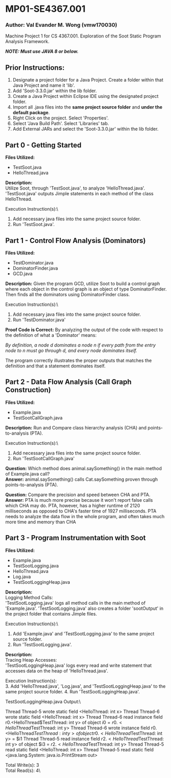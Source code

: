 # MP01-SE4367.001
### **Author:** Val Evander M. Wong (vmw170030)
Machine Project 1 for CS 4367.001. Exploration of the Soot Static Program Analysis Framework.

***NOTE: Must use JAVA 8 or below.***

## Prior Instructions:
1. Designate a project folder for a Java Project. Create a folder within that Java Project and name it 'lib'.
2. Add 'Soot-3.3.0.jar' within the lib folder.
3. Create a Java Project within Eclipse IDE using the designated project folder.
4. Import all .java files into the **same project source folder** and **under the default package**.
5. Right Click on the project. Select 'Properties'.
6. Select 'Java Build Path'. Select 'Libraries' tab.
7. Add External JARs and select the 'Soot-3.3.0.jar' within the lib folder.


## Part 0 - Getting Started
**Files Utilized:**
- TestSoot.java
- HelloThread.java

**Description:**\
Utilize Soot, through 'TestSoot.java', to analyze 'HelloThread.java'. 'TestSoot.java' outputs Jimple statements in each method of the class HelloThread.

Execution Instruction(s):\
1. Add necessary java files into the same project source folder.
2. Run 'TestSoot.java'.


## Part 1 - Control Flow Analysis (Dominators)
**Files Utilized:**
- TestDominator.java
- DominatorFinder.java
- GCD.java

**Description:**
Given the program GCD, utilize Soot to build a control graph where each object in the control graph is an object of type DominatorFinder. Then finds all the dominators using DominatorFinder class.

Execution Instruction(s):\
1. Add necessary java files into the same project source folder.
2. Run 'TestDominator.java'

**Proof Code is Correct:**
By analyzing the output of the code with respect to the definition of what a 'Dominator' means:

*By definition, a node d dominates a node n if every path from the entry node to n must go through d, and every node
dominates itself.*

The program correctly illustrates the proper outputs that matches the definition and that a statement dominates itself.



## Part 2 - Data Flow Analysis (Call Graph Construction)
**Files Utilized:**
- Example.java
- TestSootCallGraph.java

**Description:**
Run and Compare class hierarchy analysis (CHA) and points-to-analysis (PTA).

Execution Instruction(s):\
1.  Add necessary java files into the same project source folder.
2.  Run 'TestSootCallGraph.java'

**Question:** Which method does animal.saySomething() in the main method of Example.java call?\
**Answer:** animal.saySomething() calls Cat.saySomething proven through points-to-analysis (PTA).

**Question:** Compare the precision and speed between CHA and PTA.\
**Answer:** PTA is much more precise because it won't report false calls which CHA may do. PTA, however, has a higher runtime of 2120 milliseconds as opposed to CHA's faster time of 1927 milliseconds. PTA needs to analyze the data flow in the whole program, and often takes much more time and memory than CHA


## Part 3 - Program Instrumentation with Soot
**Files Utilized:**
- Example.java
- TestSootLogging.java
- HelloThread.java
- Log.java
- TestSootLoggingHeap.java

**Description:**\
Logging Method Calls:\
'TestSootLogging.java' logs all method calls in the main method of 'Example.java'. 'TestSootLogging.java' also creates a folder 'sootOutput' in the project folder that contains Jimple files. 

Execution Instruction(s):\
1. Add 'Example.java' and 'TestSootLogging.java' to the same project source folder.
2. Run 'TestSootLogging.java'.

**Description:**\
Tracing Heap Accesses:\
'TestSootLoggingHeap.java' logs every read and write statement that accesses data on the heap of 'HelloThread.java'.

Execution Instruction(s):\
3. Add 'HelloThread.java', 'Log.java', and 'TestSootLoggingHeap.java' to the same project source folder.
4. Run 'TestSootLoggingHeap.java'.


TestSootLoggingHeap.java Output:\

Thread Thread-5 wrote static field <HelloThread: int x>
Thread Thread-6 wrote static field <HelloThread: int x>
Thread Thread-6 read instance field r0.<HelloThread$TestThread: int y> of object $i0 = r0.<HelloThread$TestThread: int y>
Thread Thread-6 wrote instance field r0.<HelloThread$TestThread: int y> of object r0.<HelloThread$TestThread: int y> = $i1
Thread Thread-5 read instance field $r2.<HelloThread$TestThread: int y> of object $i3 = $r2.<HelloThread$TestThread: int y>
Thread Thread-5 read static field <HelloThread: int x>
Thread Thread-5 read static field <java.lang.System: java.io.PrintStream out>

Total Write(s): 3\
Total Read(s): 4\

